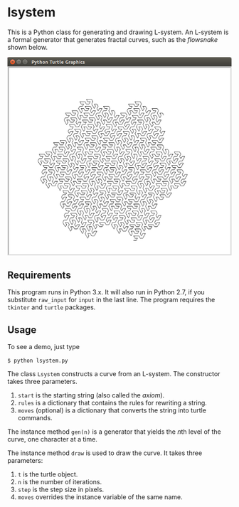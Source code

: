 lsystem
=======

This is a Python class for generating and drawing L-system. An L-system is a
formal generator that generates fractal curves, such as the *flowsnake* shown below.

![flowsnake](flowsnake.png)

## Requirements

This program runs in Python 3.x. It will also run in Python 2.7, if you
substitute `raw_input` for `input` in the last line. The program requires the 
`tkinter` and `turtle` packages.

## Usage

To see a demo, just type

    $ python lsystem.py

The class `Lsystem` constructs a curve from an L-system. The constructor takes
three parameters.

1. `start` is the starting string (also called the *axiom*).
2. `rules` is a dictionary that contains the rules for rewriting a string.
3. `moves` (optional) is a dictionary that converts the string into turtle commands.

The instance method `gen(n)` is a generator that yields the *n*th level of the
curve, one character at a time.

The instance method `draw` is used to draw the curve. It takes three parameters:

1.  `t` is the turtle object.
2.  `n` is the number of iterations.
3.  `step` is the step size in pixels.
4.  `moves` overrides the instance variable of the same name.


